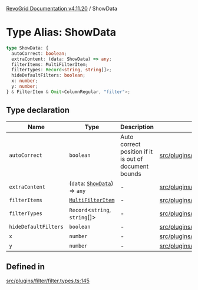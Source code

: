 [RevoGrid Documentation v4.11.20](README.md) / ShowData

# Type Alias: ShowData

```ts
type ShowData: {
  autoCorrect: boolean;
  extraContent: (data: ShowData) => any;
  filterItems: MultiFilterItem;
  filterTypes: Record<string, string[]>;
  hideDefaultFilters: boolean;
  x: number;
  y: number;
} & FilterItem & Omit<ColumnRegular, "filter">;
```

## Type declaration

| Name | Type | Description | Defined in |
| ------ | ------ | ------ | ------ |
| `autoCorrect` | `boolean` | Auto correct position if it is out of document bounds | [src/plugins/filter/filter.types.ts:151](https://github.com/revolist/revogrid/blob/4b7a998aefffde7f50261e3e7336253a89c4c269/src/plugins/filter/filter.types.ts#L151) |
| `extraContent` | (`data`: [`ShowData`](TypeAlias.ShowData.md)) => `any` | - | [src/plugins/filter/filter.types.ts:157](https://github.com/revolist/revogrid/blob/4b7a998aefffde7f50261e3e7336253a89c4c269/src/plugins/filter/filter.types.ts#L157) |
| `filterItems` | [`MultiFilterItem`](TypeAlias.MultiFilterItem.md) | - | [src/plugins/filter/filter.types.ts:153](https://github.com/revolist/revogrid/blob/4b7a998aefffde7f50261e3e7336253a89c4c269/src/plugins/filter/filter.types.ts#L153) |
| `filterTypes` | `Record`\<`string`, `string`[]\> | - | [src/plugins/filter/filter.types.ts:152](https://github.com/revolist/revogrid/blob/4b7a998aefffde7f50261e3e7336253a89c4c269/src/plugins/filter/filter.types.ts#L152) |
| `hideDefaultFilters` | `boolean` | - | [src/plugins/filter/filter.types.ts:155](https://github.com/revolist/revogrid/blob/4b7a998aefffde7f50261e3e7336253a89c4c269/src/plugins/filter/filter.types.ts#L155) |
| `x` | `number` | - | [src/plugins/filter/filter.types.ts:146](https://github.com/revolist/revogrid/blob/4b7a998aefffde7f50261e3e7336253a89c4c269/src/plugins/filter/filter.types.ts#L146) |
| `y` | `number` | - | [src/plugins/filter/filter.types.ts:147](https://github.com/revolist/revogrid/blob/4b7a998aefffde7f50261e3e7336253a89c4c269/src/plugins/filter/filter.types.ts#L147) |

## Defined in

[src/plugins/filter/filter.types.ts:145](https://github.com/revolist/revogrid/blob/4b7a998aefffde7f50261e3e7336253a89c4c269/src/plugins/filter/filter.types.ts#L145)

